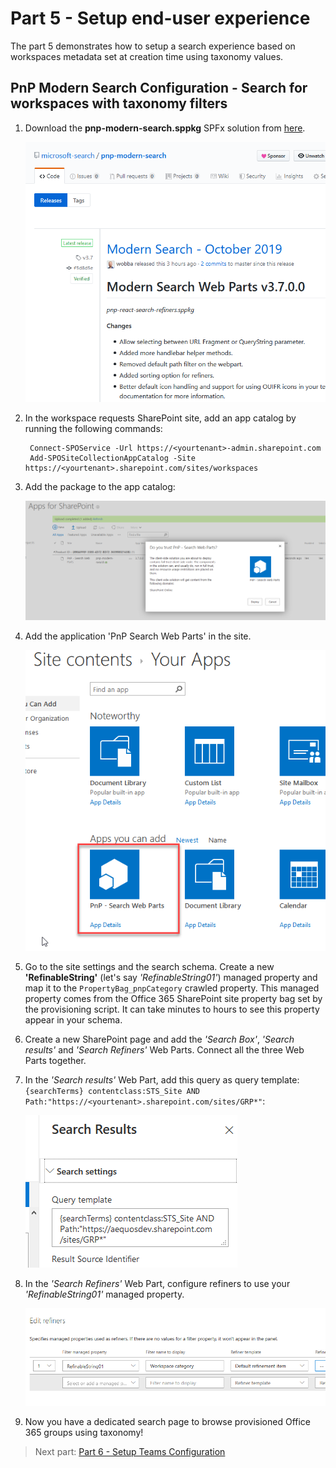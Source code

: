 # Part 5 - Setup end-user experience

The part 5 demonstrates how to setup a search experience based on workspaces metadata set at creation time using taxonomy values.

## PnP Modern Search Configuration - Search for workspaces with taxonomy filters

1. Download the **pnp-modern-search.sppkg** SPFx solution from [here](https://github.com/microsoft-search/pnp-modern-search/releases).

    ![PnP Modern Search](/images/pnp-modern-search.png)

2. In the workspace requests SharePoint site, add an app catalog by running the following commands:

        Connect-SPOService -Url https://<yourtenant>-admin.sharepoint.com
        Add-SPOSiteCollectionAppCatalog -Site https://<yourtenant>.sharepoint.com/sites/workspaces

3. Add the package to the app catalog:

    ![Add application to catalog](/images/add_app.png)

4. Add the application 'PnP Search Web Parts' in the site.

    ![Add application to site](/images/add_app_site.png)

5. Go to the site settings and the search schema. Create a new **'RefinableString'** (let's say _'RefinableString01'_) managed property and map it to the `PropertyBag_pnpCategory` crawled property. This managed property comes from the Office 365 SharePoint site property bag set by the provisioning script. It can take minutes to hours to see this property appear in your schema. 

5. Create a new SharePoint page and add the _'Search Box'_, _'Search results'_ and _'Search Refiners'_ Web Parts. Connect all the three Web Parts together.
    
6. In the _'Search results'_ Web Part, add this query as query template: `{searchTerms} contentclass:STS_Site AND Path:"https://<yourtenant>.sharepoint.com/sites/GRP*"`:

    ![Query template](/images/query_template.png)

7. In the _'Search Refiners'_ Web Part, configure refiners to use your _'RefinableString01'_ managed property.

    ![Query template](/images/configure_refiners.png)

8. Now you have a dedicated search page to browse provisioned Office 365 groups using taxonomy!

> Next part: [Part 6 - Setup Teams Configuration](./PART6.md)